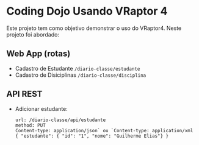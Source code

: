 Coding Dojo Usando VRaptor 4
============================

Este projeto tem como objetivo demonstrar o uso do VRaptor4. Neste projeto foi abordado:

Web App (rotas) 
-------
* Cadastro de Estudante `/diario-classe/estudante`
* Cadastro de Disiciplinas `/diario-classe/disciplina`

API REST
--------
* Adicionar estudante:
      
      url: /diario-classe/api/estudante
      method: PUT
      Content-type: application/json` ou `Content-type: application/xml
      { "estudante": { "id": "1", "nome": "Guilherme Elias"} }
